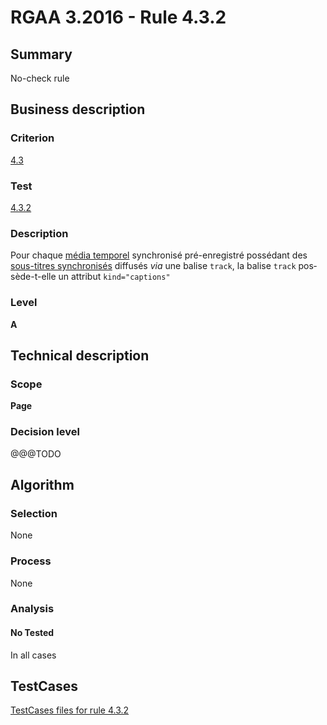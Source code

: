 # RGAA 3.2016 - Rule 4.3.2

## Summary
No-check rule


## Business description

### Criterion
[4.3](http://references.modernisation.gouv.fr/rgaa-accessibilite/criteres.html#crit-4-3)

### Test
[4.3.2](http://references.modernisation.gouv.fr/rgaa-accessibilite/criteres.html#test-4-3-2)

### Description
<div lang="fr">Pour chaque <a href="http://references.modernisation.gouv.fr/rgaa-accessibilite/glossaire.html#mdia-temporel-type-son-vido-et-synchronis">m&#xE9;dia temporel</a> synchronis&#xE9; pr&#xE9;-enregistr&#xE9; poss&#xE9;dant des <a href="http://references.modernisation.gouv.fr/rgaa-accessibilite/glossaire.html#soustitres-synchroniss-objet-multimdia">sous-titres synchronis&#xE9;s</a> diffus&#xE9;s <i>via</i> une balise <code lang="en">track</code>, la balise <code lang="en">track</code> poss&#xE8;de-t-elle un attribut <code lang="en">kind="captions"</code></div>

### Level
**A**


## Technical description

### Scope
**Page**

### Decision level
@@@TODO


## Algorithm

### Selection
None

### Process
None

### Analysis

#### No Tested
In all cases


##  TestCases

[TestCases files for rule 4.3.2](https://github.com/Asqatasun/Asqatasun/tree/RGAA_3.2016/rules/rules-rgaa3.2016/src/test/resources/testcases/rgaa32016/Rgaa32016Rule040302/)



